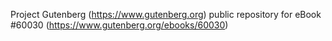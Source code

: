 Project Gutenberg (https://www.gutenberg.org) public repository for eBook #60030 (https://www.gutenberg.org/ebooks/60030)
